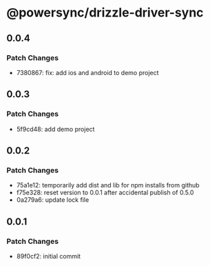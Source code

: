 # @powersync/drizzle-driver-sync

## 0.0.4

### Patch Changes

- 7380867: fix: add ios and android to demo project

## 0.0.3

### Patch Changes

- 5f9cd48: add demo project

## 0.0.2

### Patch Changes

- 75a1e12: temporarily add dist and lib for npm installs from github
- f75e328: reset version to 0.0.1 after accidental publish of 0.5.0
- 0a279a6: update lock file

## 0.0.1

### Patch Changes

- 89f0cf2: initial commit
